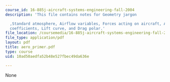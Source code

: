 ```yaml
---
course_id: 16-885j-aircraft-systems-engineering-fall-2004
description: 'This file contains notes for Geometry jargon

  ,Standard atmosphere, Airflow variables, Forces acting on aircraft, Aerodynamic
  coefficients, Lift curve, and Drag polar.'
file_location: /coursemedia/16-885j-aircraft-systems-engineering-fall-2004/10ad50aedfa52b48e527fbec49da636e_aero_primer.pdf
file_type: application/pdf
layout: pdf
title: aero_primer.pdf
type: course
uid: 10ad50aedfa52b48e527fbec49da636e

---
```

None